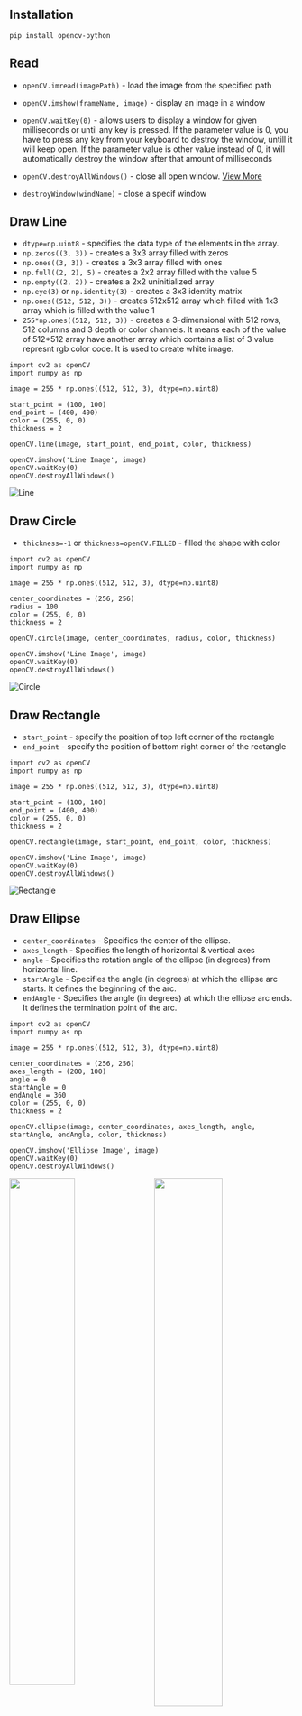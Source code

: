 ## Installation
```
pip install opencv-python
```

## Read
- `openCV.imread(imagePath)` - load the image from the specified path

- `openCV.imshow(frameName, image)` - display an image in a window

- `openCV.waitKey(0)` -  allows users to display a window for given milliseconds or until any key is pressed. If the parameter value is 0, you have to press any key from your keyboard to destroy the window, untill it will keep open. If the parameter value is other value instead of 0, it will automatically destroy the window after that amount of milliseconds

- `openCV.destroyAllWindows()` - close all open window. [View More](https://www.geeksforgeeks.org/python-opencv-destroyallwindows-function/)

- `destroyWindow(windName)` - close a specif window

## Draw Line
- `dtype=np.uint8` - specifies the data type of the elements in the array.
- `np.zeros((3, 3))` - creates a 3x3 array filled with zeros
- `np.ones((3, 3))` - creates a 3x3 array filled with ones
- `np.full((2, 2), 5)` - creates a 2x2 array filled with the value 5
- `np.empty((2, 2))` - creates a 2x2 uninitialized array
- `np.eye(3)` or `np.identity(3)` - creates a 3x3 identity matrix
- `np.ones((512, 512, 3))` - creates 512x512 array which filled with 1x3 array which is filled with the value 1
- `255*np.ones((512, 512, 3))` - creates a 3-dimensional with 512 rows, 512 columns and 3 depth or color channels. It means each of the value of 512*512 array have another array which contains a list of 3 value represnt rgb color code. It is used to create white image.

```
import cv2 as openCV
import numpy as np

image = 255 * np.ones((512, 512, 3), dtype=np.uint8)

start_point = (100, 100)
end_point = (400, 400)
color = (255, 0, 0)
thickness = 2

openCV.line(image, start_point, end_point, color, thickness)

openCV.imshow('Line Image', image)
openCV.waitKey(0)
openCV.destroyAllWindows()

``` 
![Line](/images/drawLine.jpg)

## Draw Circle
- `thickness=-1` or `thickness=openCV.FILLED` - filled the shape with color
```
import cv2 as openCV
import numpy as np

image = 255 * np.ones((512, 512, 3), dtype=np.uint8)

center_coordinates = (256, 256)
radius = 100
color = (255, 0, 0)
thickness = 2

openCV.circle(image, center_coordinates, radius, color, thickness)

openCV.imshow('Line Image', image)
openCV.waitKey(0)
openCV.destroyAllWindows()
```
![Circle](/images/drawCircle.jpg)

## Draw Rectangle
- `start_point` - specify the position of top left corner of the rectangle
- `end_point` - specify the position of bottom right corner of the rectangle

```
import cv2 as openCV
import numpy as np

image = 255 * np.ones((512, 512, 3), dtype=np.uint8)

start_point = (100, 100)
end_point = (400, 400)
color = (255, 0, 0)
thickness = 2

openCV.rectangle(image, start_point, end_point, color, thickness)

openCV.imshow('Line Image', image)
openCV.waitKey(0)
openCV.destroyAllWindows()
```

![Rectangle](/images/drawRectangle.jpg)

## Draw Ellipse
- `center_coordinates` - Specifies the center of the ellipse.
- `axes_length` - Specifies the length of horizontal & vertical axes
- `angle` - Specifies the rotation angle of the ellipse (in degrees) from horizontal line.
- `startAngle` - Specifies the angle (in degrees) at which the ellipse arc starts. It defines the beginning of the arc.
- `endAngle` - Specifies the angle (in degrees) at which the ellipse arc ends. It defines the termination point of the arc.
```
import cv2 as openCV
import numpy as np

image = 255 * np.ones((512, 512, 3), dtype=np.uint8)

center_coordinates = (256, 256)
axes_length = (200, 100)
angle = 0 
startAngle = 0
endAngle = 360 
color = (255, 0, 0)
thickness = 2

openCV.ellipse(image, center_coordinates, axes_length, angle, startAngle, endAngle, color, thickness)

openCV.imshow('Ellipse Image', image)
openCV.waitKey(0)
openCV.destroyAllWindows()
```
<img align="right" width="49%" height="auto" src="./images/drawEllipseAngle.jpg" />
<img  width="48%" height="auto" src="./images/drawEllipse.jpg" />

## Draw Polygon
- `isClosed` - A boolean flag indicating whether the last point should be connected to the first point to form a closed loop.
- `pts` - it ontains the coordinates of the vertices of the polygon. Each row represents a vertex, and the polygon will be formed by connecting these vertices in the order they appear in the array.
```
import cv2 as openCV
import numpy as np

image = 255 * np.ones((512, 512, 3), dtype=np.uint8)

pts = np.array([
        [100, 100], 
        [300, 100], 
        [400, 200], 
        [200, 400]
    ],np.int32
)

pts = pts.reshape((-1, 1, 2))
isClosed = True
color = (255, 0, 0)
thickness = 2

openCV.polylines(image, [pts], isClosed, color, thickness)

openCV.imshow('Line Image', image)
openCV.waitKey(0)
openCV.destroyAllWindows()
```
![Polygon](/images/drawPolygon.jpg)

## Draw Text
- `position` - The coordinates (x, y) where the text should be positioned on the image.
- `fontFamily` - The font style to be used for the text. 
- `fontScale` - The scale factor that multiplies the font size.
```
import cv2 as openCV
import numpy as np

image = 255 * np.ones((512, 512, 3), dtype=np.uint8)

text = 'Hello, OpenCV!'
position = (150, 250)
fontFamily = openCV.FONT_HERSHEY_SIMPLEX
fontScale = 1
color = (255, 0, 0)
thickness = 2

openCV.putText(image, text, position, fontFamily, fontScale, color, thickness)

openCV.imshow('Line Image', image)
openCV.waitKey(0)
openCV.destroyAllWindows()
```
![Text](/images/drawText.jpg)

## Resizing
- `None` - It specifies that you're not providing explicit target dimensions for the resized image. When None is provided, OpenCV calculates the size of the output image based on the specified scaling factors.
- `camera.set(property_identifier, value)` - is used to change the resolution of a live video stream. It doesn't work with images or video, only with live video stream.
```
import cv2 as openCV
import numpy as np

imagePath="images/img1.png"
image = openCV.imread(imagePath)

new_width = 400
new_height = 300
resized_image = openCV.resize(image, (new_width, new_height))

scale_factor = 0.5
scaled_image = openCV.resize(image, None, fx=scale_factor, fy=scale_factor)

openCV.imshow('Original Image', image)
openCV.imshow('Resized Image', resized_image)
openCV.imshow('Scaled Image', scaled_image)

openCV.waitKey(0)
openCV.destroyAllWindows()
```

## Image Property
- `shape` - return a list containing (height, width, channels)
- `size` - returns the total number of elements in the image array, which is the product of its width, height, and number of channels.
- `ndim` - returns the number of dimensions of the image array. For example, grayscale images have 2 dimensions (height and width), while color images have 3 dimensions (height, width, and channels). 
- `min()` and `max()` - return the minimum and maximum pixel values in the image array, respectively.
- `mean()` and `std()` - return the mean and standard deviation of pixel values in the image array, respectively.

## Splitting & Merging

__Concatenation__ involves arranging multiple images side by side or on top of each other to create a larger image. __Merging__ involves combining the pixel values of two or more images to create a new image. __Splitting__ involves separating the color chanels.

- `openCV.split(image)` - splits the input image into its individual channels: blue, green, red. The result is three separate arrays representing the intensity of each color channel across the entire image. Each pixel of given image have 3 different color value, this method separate it and blue value return in blue part and so on. Splitting an image into its individual color channels allows you to analyze or manipulate each color component separately. For example, you can perform operations such as adjusting the brightness or contrast of a specific color channel, enhancing certain colors, or creating special effects.

- `openCV.merge((b, g, r))` - merges the individual color channels. Merging the individual color channels back together is often necessary after performing operations on individual channels, such as color manipulation or filtering, to reconstruct the complete image with the desired modifications.

- `openCV.hconcat()` - is used to concatenate the images horizontally by passing a list of images to concatenate.
- `openCV.vconcat()` - is used to concatenate the images vertically by passing a list of images to concatenate.

### Uses:
__Color Correction:__ Correcting color balance in an image might need to adjust the intensity of each color chanel independently. For example, if an image appears too blue due to incorrect white balance, you can reduce the intensity of the blue channel to balance the colors.

__Image Enhancement:__ if you want to enhance the contrast of the sky in a landscape photo, you might adjust the intensity of the blue channel to make the sky more vibrant without affecting other parts of the image.

__Feature Extraction:__ Object detection rely on specific color information. For example, in medical imaging, certain tissues or structures might be more distinguishable in a particular color channel.

__Water Detection:__ Water bodies can be detected by analyzing the intensity of the blue channel. Water usually absorbs more red and green light, while reflecting more blue light, making it stand out in the blue channel.

__Night Vision:__ Green color channels are often emphasized because the human eye is most sensitive to green light. By merging a grayscale image with an enhanced green channel, you can improve visibility in low-light conditions while preserving important details.

## Arithmatic Operations

__Brightness:__ Adding a `constant` value to every pixel in an image increases its brightness, while subtracting decreases it. This operation is often used for adjusting the exposure of images.

__Contrast:__ Multiplying every pixel in an image by a `constant` value increases its contrast, while dividing decreases it. Contrast adjustment helps in enhancing the visual quality of images.

__Motion Detection:__ Subtracting one image from another can highlight the differences between them. This operation is useful in applications such as motion detection, where consecutive frames of a video are subtracted to identify moving objects.

__Masking:__ Multiplying an image by a` binary mask` (where pixel values are either 0 or 1) selectively applies the mask to the image. This technique is commonly used for image segmentation and region-of-interest extraction.

## Contours Detection

Contours are curves joining continuous points along a boundary that have the **same color** or intensity